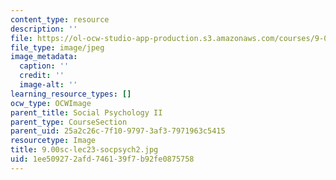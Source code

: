 ```yaml
---
content_type: resource
description: ''
file: https://ol-ocw-studio-app-production.s3.amazonaws.com/courses/9-00sc-introduction-to-psychology-fall-2011/1ee509272afd746139f7b92fe0875758_9.00sc-lec23-socpsych2.jpg
file_type: image/jpeg
image_metadata:
  caption: ''
  credit: ''
  image-alt: ''
learning_resource_types: []
ocw_type: OCWImage
parent_title: Social Psychology II
parent_type: CourseSection
parent_uid: 25a2c26c-7f10-9797-3af3-7971963c5415
resourcetype: Image
title: 9.00sc-lec23-socpsych2.jpg
uid: 1ee50927-2afd-7461-39f7-b92fe0875758
---
```


